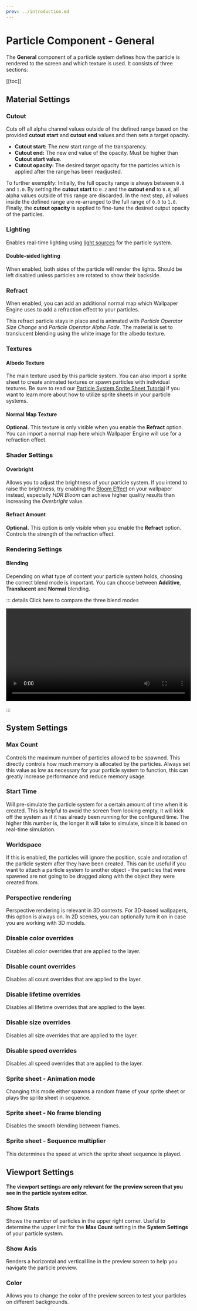 ```yaml
---
prev: ../introduction.md
---
```


# Particle Component - General

The **General** component of a particle system defines how the particle is rendered to the screen and which texture is used. It consists of three sections:

[[toc]]

## Material Settings

### Cutout

Cuts off all alpha channel values outside of the defined range based on the provided **cutout start** and **cutout end** values and then sets a target opacity.

* **Cutout start:** The new start range of the transparency.
* **Cutout end:** The new end value of the opacity. Must be higher than **Cutout start value**.
* **Cutout opacity:** The desired target opacity for the particles which is applied after the range has been readjusted.

To further exemplify: Initially, the full opacity range is always between `0.0` and `1.0`. By setting the **cutout start** to `0.2` and the **cutout end** to `0.8`, all alpha values outside of this range are discarded. In the next step, all values inside the defined range are re-arranged to the full range of `0.0` to `1.0`. Finally, the **cutout opacity** is applied to fine-tune the desired output opacity of the particles.

### Lighting

Enables real-time lighting using [light sources](/en/scene/lighting/introduction.html) for the particle system.

#### Double-sided lighting

When enabled, both sides of the particle will render the lights. Should be left disabled unless particles are rotated to show their backside.

### Refract

When enabled, you can add an additional normal map which Wallpaper Engine uses to add a refraction effect to your particles.

This refract particle stays in place and is animated with *Particle Operator Size Change* and *Particle Operator Alpha Fade*. The material is set to translucent blending using the white image for the albedo texture. 

### Textures

#### Albedo Texture

The main texture used by this particle system. You can also import a sprite sheet to create animated textures or spawn particles with individual textures. Be sure to read our [Particle System Sprite Sheet Tutorial](/en/scene/particles/tutorial/spritesheet.html) if you want to learn more about how to utilize sprite sheets in your particle systems.

#### Normal Map Texture

**Optional.** This texture is only visible when you enable the **Refract** option. You can import a normal map here which Wallpaper Engine will use for a refraction effect.

### Shader Settings

#### Overbright

Allows you to adjust the brightness of your particle system. If you intend to raise the brightness, try enabling the [Bloom Effect](/en/scene/effects/bloom.html) on your wallpaper instead, especially *HDR Bloom* can achieve higher quality results than increasing the *Overbright* value.

#### Refract Amount

**Optional.** This option is only visible when you enable the **Refract** option. Controls the strength of the refraction effect.

### Rendering Settings

#### Blending

Depending on what type of content your particle system holds, choosing the correct blend mode is important. You can choose between **Additive**, **Translucent** and **Normal** blending.

::: details Click here to compare the three blend modes

<video width="100%" controls loop>
  <source src="/videos/particle_system_blending.mp4" type="video/mp4">
  Your browser does not support the video tag.
</video>

:::

## System Settings

### Max Count

Controls the maximum number of particles allowed to be spawned. This directly controls how much memory is allocated by the particles. Always set this value as low as necessary for your particle system to function, this can greatly increase performance and reduce memory usage.

### Start Time

Will pre-simulate the particle system for a certain amount of time when it is created. This is helpful to avoid the screen from looking empty, it will kick off the system as if it has already been running for the configured time. The higher this number is, the longer it will take to simulate, since it is based on real-time simulation.

### Worldspace

If this is enabled, the particles will ignore the position, scale and rotation of the particle system after they have been created. This can be useful if you want to attach a particle system to another object - the particles that were spawned are not going to be dragged along with the object they were created from.

### Perspective rendering

Perspective rendering is relevant in 3D contexts. For 3D-based wallpapers, this option is always on. In 2D scenes, you can optionally turn it on in case you are working with 3D models.

### Disable color overrides

Disables all color overrides that are applied to the layer.

### Disable count overrides

Disables all count overrides that are applied to the layer.

### Disable lifetime overrides

Disables all lifetime overrides that are applied to the layer.

### Disable size overrides

Disables all size overrides that are applied to the layer.

### Disable speed overrides

Disables all speed overrides that are applied to the layer.


### Sprite sheet - Animation mode

Changing this mode either spawns a random frame of your sprite sheet or plays the sprite sheet in sequence.

### Sprite sheet - No frame blending

Disables the smooth blending between frames.

### Sprite sheet - Sequence multiplier

This determines the speed at which the sprite sheet sequence is played.

## Viewport Settings

**The viewport settings are only relevant for the preview screen that you see in the particle system editor.**

### Show Stats

Shows the number of particles in the upper right corner. Useful to determine the upper limit for the **Max Count** setting in the **System Settings** of your particle system.

### Show Axis

Renders a horizontal and vertical line in the preview screen to help you navigate the particle preview.

### Color

Allows you to change the color of the preview screen to test your particles on different backgrounds.